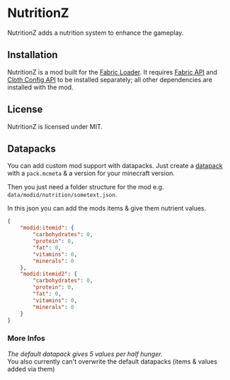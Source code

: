 # NutritionZ
NutritionZ adds a nutrition system to enhance the gameplay.

## Installation
NutritionZ is a mod built for the [Fabric Loader](https://fabricmc.net/). It requires [Fabric API](https://www.curseforge.com/minecraft/mc-mods/fabric-api) and [Cloth Config API](https://www.curseforge.com/minecraft/mc-mods/cloth-config) to be installed separately; all other dependencies are installed with the mod.

## License
NutritionZ is licensed under MIT.

## Datapacks
You can add custom mod support with datapacks.
Just create a [datapack](https://minecraft.wiki/w/Data_pack) with a `pack.mcmeta` & a version for your minecraft version.

Then you just need a folder structure for the mod e.g. `data/modid/nutrition/sometext.json`.

In this json you can add the mods items & give them nutrient values.  

```json
{
    "modid:itemid": {
        "carbohydrates": 0,
        "protein": 0,
        "fat": 0,
        "vitamins": 0,
        "minerals": 0
    },
    "modid:itemid2": {
        "carbohydrates": 0,
        "protein": 0,
        "fat": 0,
        "vitamins": 0,
        "minerals": 0
    }
}
```
### More Infos
*The default datapack gives 5 values per half hunger.*  
You also currently can't overwrite the default datapacks (items & values added via them)
